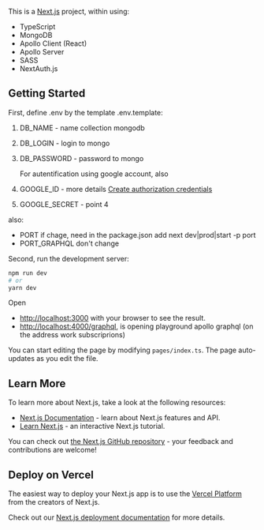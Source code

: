 This is a [Next.js](https://nextjs.org) project, within using:

- TypeScript
- MongoDB
- Apollo Client (React)
- Apollo Server
- SASS
- NextAuth.js

## Getting Started

First, define .env by the template .env.template:

1. DB_NAME - name collection mongodb
2. DB_LOGIN - login to mongo
3. DB_PASSWORD - password to mongo

   For autentification using google account, also

4. GOOGLE_ID - more details [Create authorization credentials](https://developers.google.com/identity/protocols/oauth2/javascript-implicit-flow)
5. GOOGLE_SECRET - point 4

also:

- PORT if chage, need in the package.json add next dev|prod|start -p port
- PORT_GRAPHQL don't change

Second, run the development server:

```bash
npm run dev
# or
yarn dev
```

Open

- [http://localhost:3000](http://localhost:3000) with your browser to see the result.
- [http://localhost:4000/graphql](http://localhost:4000/graphql), is opening playground apollo graphql (on the address work subscriprions)

You can start editing the page by modifying `pages/index.ts`. The page auto-updates as you edit the file.

## Learn More

To learn more about Next.js, take a look at the following resources:

- [Next.js Documentation](https://nextjs.org/docs) - learn about Next.js features and API.
- [Learn Next.js](https://nextjs.org/learn) - an interactive Next.js tutorial.

You can check out [the Next.js GitHub repository](https://github.com/vercel/next.js) - your feedback and contributions are welcome!

## Deploy on Vercel

The easiest way to deploy your Next.js app is to use the [Vercel Platform](https://vercel.com/import?utm_medium=default-template&filter=next.js&utm_source=create-next-app&utm_campaign=create-next-app-readme) from the creators of Next.js.

Check out our [Next.js deployment documentation](https://nextjs.org/docs/deployment) for more details.
